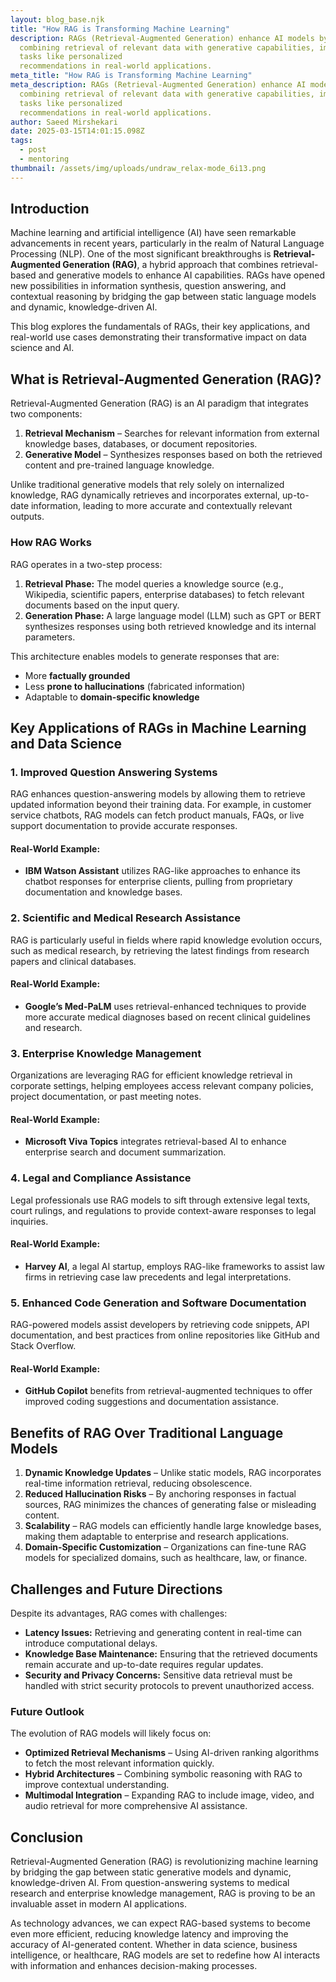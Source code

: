 ```yaml
---
layout: blog_base.njk
title: "How RAG is Transforming Machine Learning"
description: RAGs (Retrieval-Augmented Generation) enhance AI models by
  combining retrieval of relevant data with generative capabilities, improving
  tasks like personalized
  recommendations in real-world applications.
meta_title: "How RAG is Transforming Machine Learning"
meta_description: RAGs (Retrieval-Augmented Generation) enhance AI models by
  combining retrieval of relevant data with generative capabilities, improving
  tasks like personalized
  recommendations in real-world applications.
author: Saeed Mirshekari
date: 2025-03-15T14:01:15.098Z
tags:
  - post
  - mentoring
thumbnail: /assets/img/uploads/undraw_relax-mode_6i13.png
---
```

## Introduction

Machine learning and artificial intelligence (AI) have seen remarkable advancements in recent years, particularly in the realm of Natural Language Processing (NLP). One of the most significant breakthroughs is **Retrieval-Augmented Generation (RAG)**, a hybrid approach that combines retrieval-based and generative models to enhance AI capabilities. RAGs have opened new possibilities in information synthesis, question answering, and contextual reasoning by bridging the gap between static language models and dynamic, knowledge-driven AI.

This blog explores the fundamentals of RAGs, their key applications, and real-world use cases demonstrating their transformative impact on data science and AI.

## What is Retrieval-Augmented Generation (RAG)?

Retrieval-Augmented Generation (RAG) is an AI paradigm that integrates two components:

1. **Retrieval Mechanism** – Searches for relevant information from external knowledge bases, databases, or document repositories.
2. **Generative Model** – Synthesizes responses based on both the retrieved content and pre-trained language knowledge.

Unlike traditional generative models that rely solely on internalized knowledge, RAG dynamically retrieves and incorporates external, up-to-date information, leading to more accurate and contextually relevant outputs.

### How RAG Works

RAG operates in a two-step process:

1. **Retrieval Phase:** The model queries a knowledge source (e.g., Wikipedia, scientific papers, enterprise databases) to fetch relevant documents based on the input query.
2. **Generation Phase:** A large language model (LLM) such as GPT or BERT synthesizes responses using both retrieved knowledge and its internal parameters.

This architecture enables models to generate responses that are:

* More **factually grounded**
* Less **prone to hallucinations** (fabricated information)
* Adaptable to **domain-specific knowledge**

## Key Applications of RAGs in Machine Learning and Data Science

### 1. **Improved Question Answering Systems**

RAG enhances question-answering models by allowing them to retrieve updated information beyond their training data. For example, in customer service chatbots, RAG models can fetch product manuals, FAQs, or live support documentation to provide accurate responses.

#### **Real-World Example**:

* **IBM Watson Assistant** utilizes RAG-like approaches to enhance its chatbot responses for enterprise clients, pulling from proprietary documentation and knowledge bases.

### 2. **Scientific and Medical Research Assistance**

RAG is particularly useful in fields where rapid knowledge evolution occurs, such as medical research, by retrieving the latest findings from research papers and clinical databases.

#### **Real-World Example**:

* **Google’s Med-PaLM** uses retrieval-enhanced techniques to provide more accurate medical diagnoses based on recent clinical guidelines and research.

### 3. **Enterprise Knowledge Management**

Organizations are leveraging RAG for efficient knowledge retrieval in corporate settings, helping employees access relevant company policies, project documentation, or past meeting notes.

#### **Real-World Example**:

* **Microsoft Viva Topics** integrates retrieval-based AI to enhance enterprise search and document summarization.

### 4. **Legal and Compliance Assistance**

Legal professionals use RAG models to sift through extensive legal texts, court rulings, and regulations to provide context-aware responses to legal inquiries.

#### **Real-World Example**:

* **Harvey AI**, a legal AI startup, employs RAG-like frameworks to assist law firms in retrieving case law precedents and legal interpretations.

### 5. **Enhanced Code Generation and Software Documentation**

RAG-powered models assist developers by retrieving code snippets, API documentation, and best practices from online repositories like GitHub and Stack Overflow.

#### **Real-World Example**:

* **GitHub Copilot** benefits from retrieval-augmented techniques to offer improved coding suggestions and documentation assistance.

## Benefits of RAG Over Traditional Language Models

1. **Dynamic Knowledge Updates** – Unlike static models, RAG incorporates real-time information retrieval, reducing obsolescence.
2. **Reduced Hallucination Risks** – By anchoring responses in factual sources, RAG minimizes the chances of generating false or misleading content.
3. **Scalability** – RAG models can efficiently handle large knowledge bases, making them adaptable to enterprise and research applications.
4. **Domain-Specific Customization** – Organizations can fine-tune RAG models for specialized domains, such as healthcare, law, or finance.

## Challenges and Future Directions

Despite its advantages, RAG comes with challenges:

* **Latency Issues:** Retrieving and generating content in real-time can introduce computational delays.
* **Knowledge Base Maintenance:** Ensuring that the retrieved documents remain accurate and up-to-date requires regular updates.
* **Security and Privacy Concerns:** Sensitive data retrieval must be handled with strict security protocols to prevent unauthorized access.

### **Future Outlook**

The evolution of RAG models will likely focus on:

* **Optimized Retrieval Mechanisms** – Using AI-driven ranking algorithms to fetch the most relevant information quickly.
* **Hybrid Architectures** – Combining symbolic reasoning with RAG to improve contextual understanding.
* **Multimodal Integration** – Expanding RAG to include image, video, and audio retrieval for more comprehensive AI assistance.

## Conclusion

Retrieval-Augmented Generation (RAG) is revolutionizing machine learning by bridging the gap between static generative models and dynamic, knowledge-driven AI. From question-answering systems to medical research and enterprise knowledge management, RAG is proving to be an invaluable asset in modern AI applications.

As technology advances, we can expect RAG-based systems to become even more efficient, reducing knowledge latency and improving the accuracy of AI-generated content. Whether in data science, business intelligence, or healthcare, RAG models are set to redefine how AI interacts with information and enhances decision-making processes.